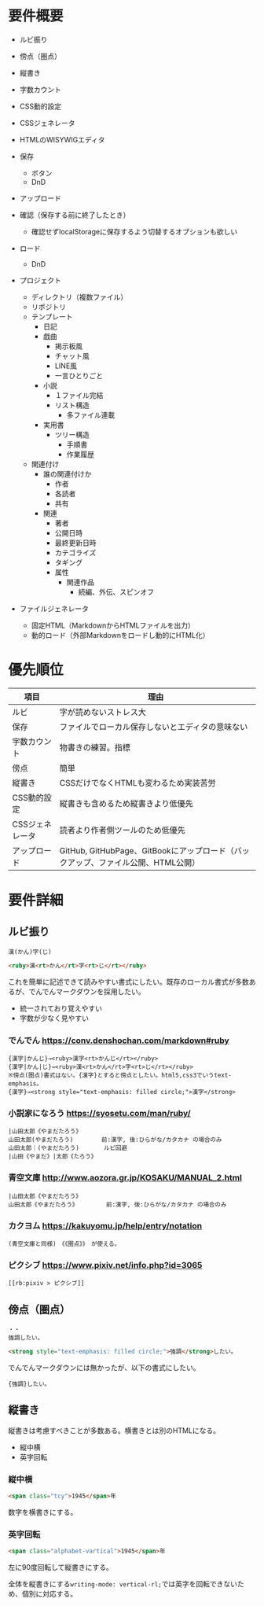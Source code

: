 # 要件概要

* ルビ振り
* 傍点（圏点）
* 縦書き

* 字数カウント

* CSS動的設定
* CSSジェネレータ
* HTMLのWISYWIGエディタ

* 保存
	* ボタン
	* DnD
* アップロード
* 確認（保存する前に終了したとき）
	* 確認せずlocalStorageに保存するよう切替するオプションも欲しい
* ロード
	* DnD

* プロジェクト
	* ディレクトリ（複数ファイル）
	* リポジトリ
	* テンプレート
		* 日記
		* 戯曲
			* 掲示板風
			* チャット風
			* LINE風
			* 一言ひとりごと
		* 小説
			* １ファイル完結
			* リスト構造
				* 多ファイル連載
		* 実用書
			* ツリー構造
				* 手順書
				* 作業履歴
	* 関連付け
		* 誰の関連付けか
			* 作者
			* 各読者
			* 共有
		* 関連
			* 著者
			* 公開日時
			* 最終更新日時
			* カテゴライズ
			* タギング
			* 属性
				* 関連作品
					* 続編、外伝、スピンオフ
* ファイルジェネレータ
	* 固定HTML（MarkdownからHTMLファイルを出力）
	* 動的ロード（外部Markdownをロードし動的にHTML化）



# 優先順位

項目|理由
----|----
ルビ|字が読めないストレス大
保存|ファイルでローカル保存しないとエディタの意味ない
字数カウント|物書きの練習。指標
傍点|簡単
縦書き|CSSだけでなくHTMLも変わるため実装苦労
CSS動的設定|縦書きも含めるため縦書きより低優先
CSSジェネレータ|読者より作者側ツールのため低優先
アップロード|GitHub, GitHubPage、GitBookにアップロード（バックアップ、ファイル公開、HTML公開）

# 要件詳細

## ルビ振り

```
漢(かん)字(じ)
```
```html
<ruby>漢<rt>かん</rt>字<rt>じ</rt></ruby>
```

これを簡単に記述できて読みやすい書式にしたい。既存のローカル書式が多数あるが、でんでんマークダウンを採用したい。

* 統一されており覚えやすい
* 字数が少なく見やすい

### でんでん https://conv.denshochan.com/markdown#ruby

```
{漢字|かんじ}→<ruby>漢字<rt>かんじ</rt></ruby>
{漢字|かん|じ}→<ruby>漢<rt>かん</rt>字<rt>じ</rt></ruby>
※傍点(圏点)書式はない。{漢字}とすると傍点としたい。html5,css3でいうtext-emphasis。
{漢字}→<strong style="text-emphasis: filled circle;">漢字</strong>
```

### 小説家になろう https://syosetu.com/man/ruby/

```
|山田太郎《やまだたろう》
山田太郎(やまだたろう)		前:漢字, 後:ひらがな/カタカナ の場合のみ
山田太郎｜(やまだたろう)		ルビ回避
|山田《やまだ》|太郎《たろう》
```

### 青空文庫 http://www.aozora.gr.jp/KOSAKU/MANUAL_2.html

```
|山田太郎《やまだたろう》
山田太郎《やまだたろう》		前:漢字, 後:ひらがな/カタカナ の場合のみ
```

### カクヨム https://kakuyomu.jp/help/entry/notation

```
(青空文庫と同様)　《《圏点》》　が使える。
```

### ピクシブ https://www.pixiv.net/info.php?id=3065

```
[[rb:pixiv > ピクシブ]]
```


## 傍点（圏点）


```
・・
強調したい。
```
```html
<strong style="text-emphasis: filled circle;">強調</strong>したい。
```

でんでんマークダウンには無かったが、以下の書式にしたい。

```
{強調}したい。
```

## 縦書き

縦書きは考慮すべきことが多数ある。横書きとは別のHTMLになる。

* 縦中横
* 英字回転

### 縦中横

```html
<span class="tcy">1945</span>年
```

数字を横書きにする。

### 英字回転

```html
<span class="alphabet-vartical">1945</span>年
```

左に90度回転して縦書きにする。

全体を縦書きにする`writing-mode: vertical-rl;`では英字を回転できないため、個別に対応する。

